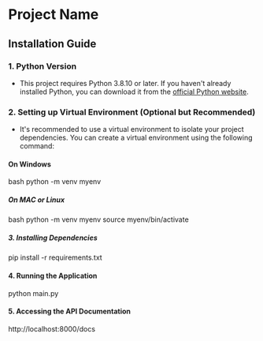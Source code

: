 # Project Name

## Installation Guide

### 1. Python Version

- This project requires Python 3.8.10 or later. If you haven't already installed Python, you can download it from the [official Python website](https://www.python.org/downloads/).

### 2. Setting up Virtual Environment (Optional but Recommended)

- It's recommended to use a virtual environment to isolate your project dependencies. You can create a virtual environment using the following command:

#### On Windows

bash
python -m venv myenv

 
##### On MAC or Linux

bash
python -m venv myenv
source myenv/bin/activate


##### 3. Installing Dependencies

pip install -r requirements.txt


####  4. Running the Application


python main.py

####  5. Accessing the API Documentation

http://localhost:8000/docs



